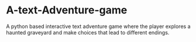 # A-text-Adventure-game
A python based interactive text adventure game where the player explores a haunted graveyard and make choices that lead to different endings.

